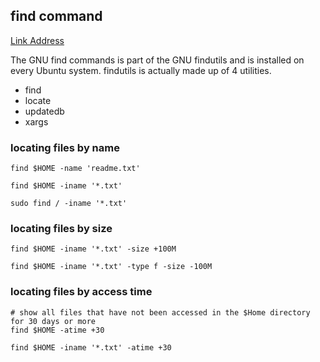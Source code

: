 ## find command
[Link Address](https://help.ubuntu.com/community/find)

The GNU find commands is part of the GNU findutils and is installed on every Ubuntu system. findutils is actually made up of 4 utilities.
  * find
  * locate
  * updatedb
  * xargs

### locating files by name
```shell
find $HOME -name 'readme.txt'

find $HOME -iname '*.txt'

sudo find / -iname '*.txt'
```

### locating files by size

```shell
find $HOME -iname '*.txt' -size +100M

find $HOME -iname '*.txt' -type f -size -100M
```

### locating files by access time

```shell
# show all files that have not been accessed in the $Home directory for 30 days or more
find $HOME -atime +30

find $HOME -iname '*.txt' -atime +30
```